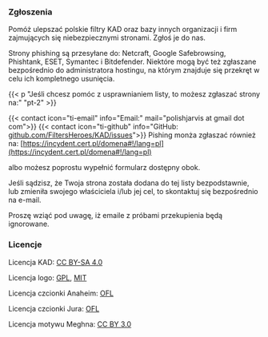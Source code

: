 ### Zgłoszenia

Pomóż ulepszać polskie filtry KAD oraz bazy innych organizacji i firm zajmujących się niebezpiecznymi stronami. Zgłoś je do nas.

Strony phishing są przesyłane do: Netcraft, Google Safebrowsing, Phishtank, ESET, Symantec i Bitdefender. Niektóre mogą być też zgłaszane bezpośrednio do administratora hostingu, na którym znajduje się przekręt w celu ich kompletnego usunięcia.

{{< p "Jeśli chcesz pomóc z usprawnianiem listy, to możesz zgłaszać strony na:" "pt-2" >}}

{{< contact icon="ti-email" info="Email:" mail="polishjarvis at gmail dot com">}}
{{< contact icon="ti-github" info="GitHub: [github.com/FiltersHeroes/KAD/issues](https://github.com/FiltersHeroes/KAD/issues)">}}
Pishing monża zgłaszać również na: [https://incydent.cert.pl/domena#!/lang=pl](https://incydent.cert.pl/domena#!/lang=pl)

albo możesz poprostu wypełnić formularz dostępny obok.

Jeśli sądzisz, że Twoja strona została dodana do tej listy bezpodstawnie, lub zmieniła swojego właściciela i/lub jej cel, to skontaktuj się bezpośrednio na e-mail.

Proszę wziąć pod uwagę, iż emaile z próbami przekupienia będą ignorowane.

### Licencje
Licencja KAD: [CC BY-SA 4.0](https://creativecommons.org/licenses/by-sa/4.0/)

Licencja logo: [GPL](https://www.gnu.org/licenses/gpl-2.0.html), [MIT](https://opensource.org/licenses/MIT)

Licencja czcionki Anaheim: [OFL](/fonts/anaheim/OFL.txt)

Licencja czcionki Jura: [OFL](/fonts/jura/OFL.txt)

Licencja motywu Meghna: [CC BY 3.0](https://creativecommons.org/licenses/by/3.0/)
